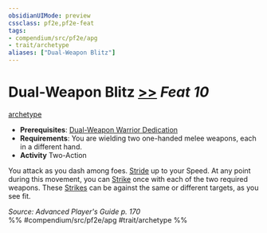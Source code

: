 ```yaml
---
obsidianUIMode: preview
cssclass: pf2e,pf2e-feat
tags:
- compendium/src/pf2e/apg
- trait/archetype
aliases: ["Dual-Weapon Blitz"]
---
```

# Dual-Weapon Blitz  [>>](chapter-9-playing-the-game.md#Actions "Two-Action") *Feat 10*  
[archetype](archetype.md "Archetype Feat Trait")  

- **Prerequisites**: [Dual-Weapon Warrior Dedication](dual-weapon-warrior-dedication-apg.md)
- **Requirements**: You are wielding two one-handed melee weapons, each in a different hand.
- **Activity** Two-Action

You attack as you dash among foes. [Stride](stride.md) up to your Speed. At any point during this movement, you can [Strike](strike.md) once with each of the two required weapons. These [Strikes](strike.md) can be against the same or different targets, as you see fit.

*Source: Advanced Player's Guide p. 170*  
%% #compendium/src/pf2e/apg #trait/archetype %%
